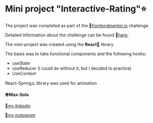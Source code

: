 # Mini project "Interactive-Rating":star:

The project was completed as part of the :link:[frontendmentor.io](https://www.frontendmentor.io/home) challenge

Detailed information about the challenge can be found :link:[here:](https://www.frontendmentor.io/challenges/interactive-rating-component-koxpeBUmI)

The mini-project was created using the **React**:rocket: library

The basis was to take functional components and the following hooks:
* useState
* useReducer (I could do without it, but I decided to practice)
* UseContext

React-Spring:hotsprings: library was used for animation

:alien:**Max-Solo**

:link:[*my linkedin*](www.linkedin.com/in/maxim-solovev)

:link:[*my instagram*](https://www.instagram.com/max_solo_dev/)
